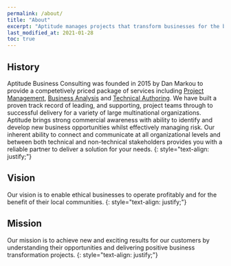 ```yaml
---
permalink: /about/
title: "About"
excerpt: "Aptitude manages projects that transform businesses for the benefit of their customers and community."
last_modified_at: 2021-01-28
toc: true
---
```


## History

Aptitude Business Consulting was founded in 2015 by Dan Markou to provide a competetively priced package of services including [Project Management](/docs/projects/), [Business Analysis](/docs/analysis) and [Technical Authoring](/docs/authoring). We have built a proven track record of leading, and supporting, project teams through to successful delivery for a variety of large multinational organizations. Aptitude brings strong commercial awareness with ability to identify and develop new business opportunities whilst effectively managing risk. Our inherent ability to connect and communicate at all organizational levels and between both technical and non-technical stakeholders provides you with a reliable partner to deliver a solution for your needs.
{: style="text-align: justify;"}

## Vision

Our vision is to enable ethical businesses to operate profitably and for the benefit of their local communities.
{: style="text-align: justify;"}

## Mission

Our mission is to achieve new and exciting results for our customers by understanding their opportunities and delivering positive business transformation projects.
{: style="text-align: justify;"}


